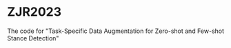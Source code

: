 # ZJR2023
The code for "Task-Specific Data Augmentation for Zero-shot and Few-shot Stance Detection"
